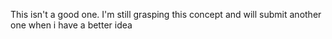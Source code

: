 This isn't a good one. I'm still grasping this concept and will submit another one when i have a better idea
